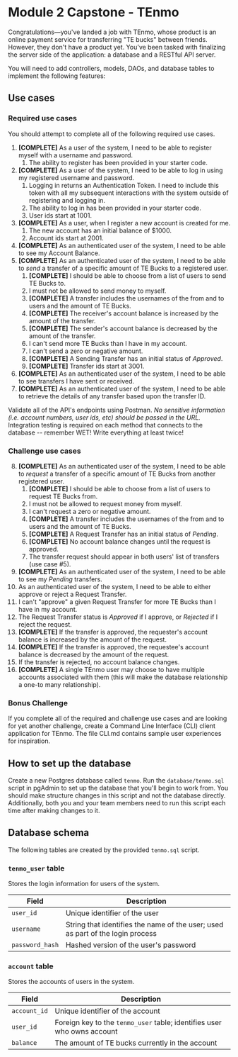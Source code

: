 # Module 2 Capstone - TEnmo

Congratulations—you've landed a job with TEnmo, whose product is an online payment service for transferring "TE bucks" between friends. However, they don't have a product yet. You've been tasked with finalizing the server side of the application: a database and a RESTful API server.

You will need to add controllers, models, DAOs, and database tables to implement the following features:

## Use cases

### Required use cases

You should attempt to complete all of the following required use cases.

1. **[COMPLETE]** As a user of the system, I need to be able to register myself with a username and password.
   1. The ability to register has been provided in your starter code.
2. **[COMPLETE]** As a user of the system, I need to be able to log in using my registered username and password.
   1. Logging in returns an Authentication Token. I need to include this token with all my subsequent interactions with the system outside of registering and logging in.
   2. The ability to log in has been provided in your starter code.
   3. User ids start at 1001.
3. **[COMPLETE]** As a user, when I register a new account is created for me.
   1. The new account has an initial balance of $1000.
   2. Account ids start at 2001.
4. **[COMPLETE]** As an authenticated user of the system, I need to be able to see my Account Balance.
5. **[COMPLETE]** As an authenticated user of the system, I need to be able to *send* a transfer of a specific amount of TE Bucks to a registered user. 
   1. **[COMPLETE]** I should be able to choose from a list of users to send TE Bucks to. 
   2. I must not be allowed to send money to myself.
   3. **[COMPLETE]** A transfer includes the usernames of the from and to users and the amount of TE Bucks.
   4. **[COMPLETE]** The receiver's account balance is increased by the amount of the transfer.
   5. **[COMPLETE]** The sender's account balance is decreased by the amount of the transfer.
   6. I can't send more TE Bucks than I have in my account.
   7. I can't send a zero or negative amount.
   8. **[COMPLETE]** A Sending Transfer has an initial status of *Approved*.
   9. **[COMPLETE]** Transfer ids start at 3001.
6. **[COMPLETE]** As an authenticated user of the system, I need to be able to see transfers I have sent or received.
7. **[COMPLETE]** As an authenticated user of the system, I need to be able to retrieve the details of any transfer based upon the transfer ID.

Validate all of the API's endpoints using Postman.  *No sensitive information (i.e. account numbers, user ids, etc) should be passed in the URL.*  Integration testing is required on each method that connects to the database -- remember WET!  Write everything at least twice!

###  Challenge use cases

8. **[COMPLETE]** As an authenticated user of the system, I need to be able to *request* a transfer of a specific amount of TE Bucks from another registered user.
   1. **[COMPLETE]** I should be able to choose from a list of users to request TE Bucks from.
   2. I must not be allowed to request money from myself.
   3. I can't request a zero or negative amount.
   4. **[COMPLETE]** A transfer includes the usernames of the from and to users and the amount of TE Bucks.
   5. **[COMPLETE]** A Request Transfer has an initial status of *Pending*.
   6. **[COMPLETE]** No account balance changes until the request is approved.
   7. The transfer request should appear in both users' list of transfers (use case #5).
9.  **[COMPLETE]** As an authenticated user of the system, I need to be able to see my *Pending* transfers.
10. As an authenticated user of the system, I need to be able to either approve or reject a Request Transfer.
   8. I can't "approve" a given Request Transfer  for more TE Bucks than I have in my account.
   9. The Request Transfer status is *Approved* if I approve, or *Rejected* if I reject the request.
   10. **[COMPLETE]** If the transfer is approved, the requester's account balance is increased by the amount of the request.
   11. **[COMPLETE]** If the transfer is approved, the requestee's account balance is decreased by the amount of the request.
   12. If the transfer is rejected, no account balance changes.
   13. **[COMPLETE]** A single TEnmo user may choose to have multiple accounts associated with them (this will make the database relationship a one-to many relationship).

### Bonus Challenge

If you complete all of the required and challenge use cases and are looking for yet another challenge, create a Command Line Interface (CLI) client application for TEnmo. The file CLI.md contains sample user experiences for inspiration. 

## How to set up the database

Create a new Postgres database called `tenmo`. Run the `database/tenmo.sql` script in pgAdmin to set up the database that you'll begin to work from. You should make structure changes in this script and not the database directly. Additionally, both you and your team members need to run this script each time after making changes to it. 

## Database schema

The following tables are created by the provided `tenmo.sql` script. 

### `tenmo_user` table

Stores the login information for users of the system.

| Field           | Description                                                                    |
| --------------- | ------------------------------------------------------------------------------ |
| `user_id`       | Unique identifier of the user                                                  |
| `username`      | String that identifies the name of the user; used as part of the login process |
| `password_hash` | Hashed version of the user's password                                          |

### `account` table

Stores the accounts of users in the system.

| Field           | Description                                                             |
| --------------- | ----------------------------------------------------------------------- |
| `account_id`    | Unique identifier of the account                                        |
| `user_id`       | Foreign key to the `tenmo_user` table; identifies user who owns account |
| `balance`       | The amount of TE bucks currently in the account                       |

